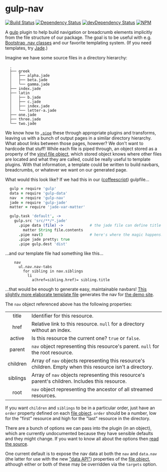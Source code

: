 gulp-nav
========

[![Build Status](https://travis-ci.org/jessaustin/gulp-nav.svg?branch=master)](https://travis-ci.org/jessaustin/gulp-nav "Travis")
[![Dependency Status](https://david-dm.org/jessaustin/gulp-nav.svg)](https://david-dm.org/jessaustin/gulp-nav "David")
[![devDependency Status](https://david-dm.org/jessaustin/gulp-nav/dev-status.svg)](https://david-dm.org/jessaustin/gulp-nav#info=devDependencies "David for dev dependencies")
[![NPM](https://nodei.co/npm/gulp-nav.png)](https://nodei.co/npm/gulp-nav/ "npmjs")

A [gulp](http://gulpjs.com/) plugin to help build navigation or breadcrumb
elements implicitly from the file structure of our package. The goal is to be
useful with e.g. [Bootstrap .nav
classes](http://getbootstrap.com/components/#nav) and our favorite templating
system. (If you need templates, try [Jade](http://jade-lang.com/).)

Imagine we have some source files in a directory hierarchy:
```
  .
  ├── greek
  │   ├── alpha.jade
  │   ├── beta.jade
  │   └── gamma.jade
  ├── index.jade
  ├── latin
  │   ├── b.jade
  │   ├── c.jade
  │   ├── index.jade
  │   └── letter-a.jade
  ├── one.jade
  ├── three.jade
  └── two.jade
```
We know how to
[`.pipe`](http://nodejs.org/api/stream.html#stream_readable_pipe_destination_options)
these through appropriate plugins and transforms, leaving us with a bunch of
output pages in a similar directory hierarchy. What about links between those
pages, however? We don't want to hardcode that stuff! While each file is piped
through, an object stored as a property of the [vinyl
file object](https://github.com/wearefractal/vinyl#file), which stored object
knows where other files are located and what they are called, could be really
useful to template plugins. With that information, a template could be written
to build navbars, breadcrumbs, or whatever we want on our generated page.

What would this look like? If we had this in our
([coffeescript](http://coffeescript.org/)) gulpfile...

```coffeescript
  gulp = require 'gulp'
  data = require 'gulp-data'
  nav  = require 'gulp-nav'
  jade = require 'gulp-jade'
  matter = require 'jade-var-matter'

  gulp.task 'default', ->
    gulp.src 'src/**/*.jade'
      .pipe data (file) ->            # the jade file can define title or order
        matter String file.contents
      .pipe nav()                     # here's where the magic happens!
      .pipe jade pretty: true
      .pipe gulp.dest 'dist'
```

...and our template file had something like this...

```jade
    nav
      ul.nav.nav-tabs
        for sibling in nav.siblings
          li
            a(href=sibling.href)= sibling.title
```

...that would be enough to generate easy, maintainable navbars! [This slightly
more elaborate template file](test/index.jade) generates the nav for [the demo
site](http://jessaustin.github.io/gulp-nav/).

The `nav` object referenced above has the following properties:

|          |                                                                  |
| :------: | ---------------------------------------------------------------- |
| title    | Identifier for this resource.                                    |
| href     | Relative link to this resource. `null` for a directory without an index. |
| active   | Is this resource the current one? `true` or `false`.             |
| parent   | `nav` object representing this resource's parent. `null` for the root resource. |
| children | Array of `nav` objects representing this resource's children. Empty when this resource isn't a directory. |
| siblings | Array of `nav` objects representing this resource's parent's children. Includes this resource. |
| root     | `nav` object representing the ancestor of all streamed resources. |

If you want `children` and `siblings` to be in a particular order, just have an
`order` property defined on each [file
object](https://github.com/wearefractal/vinyl#file). `order` should be a
number, low for the "first" resource and high for the "last" resource in the
directory.

There are a bunch of options we can pass into the plugin (in an object), which
are currently undocumented because they have sensible defaults and they might
change. If you want to know all about the options then [read the
source](gulp-nav.coffee#L32-L38).

One current default is to expose the nav data at both the `nav` and `data.nav`
(the latter for use with the new ["data
API"](https://github.com/colynb/gulp-data#note-to-gulp-plugin-authors))
properties of the [file object](https://github.com/wearefractal/vinyl#file),
although either or both of these may be overridden via the `targets` option.
